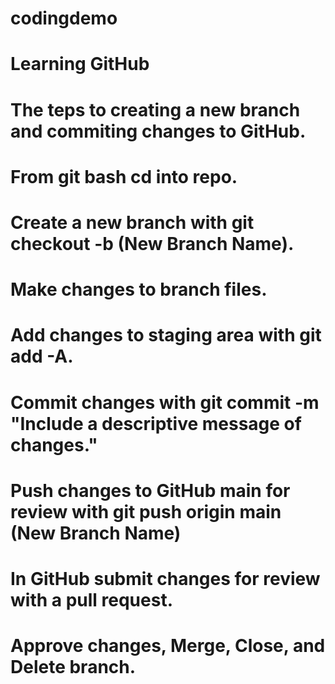 # codingdemo
# Learning GitHub

# The teps to creating a new branch and commiting changes to GitHub.
# From git bash cd into repo.
# Create a new branch with git checkout -b (New Branch Name).
# Make changes to branch files.
# Add changes to staging area with git add -A.
# Commit changes with git commit -m "Include a descriptive message of changes."
# Push changes to GitHub main for review with git push origin main (New Branch Name)
# In GitHub submit changes for review with a pull request.
# Approve changes, Merge, Close, and Delete branch. 